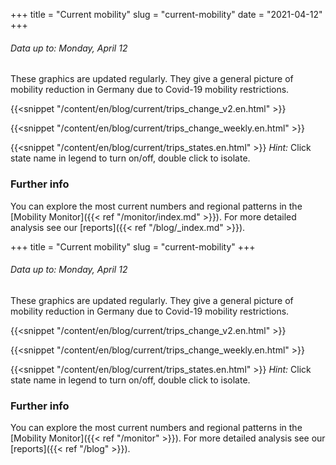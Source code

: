 +++
title = "Current mobility"
slug = "current-mobility"
date = "2021-04-12"
+++

###### Data up to: Monday, April 12

These graphics are updated regularly. They give a general picture of mobility reduction in Germany due to Covid-19 mobility restrictions.

<!--more-->

{{<snippet "/content/en/blog/current/trips_change_v2.en.html" >}}

{{<snippet "/content/en/blog/current/trips_change_weekly.en.html" >}}

{{<snippet "/content/en/blog/current/trips_states.en.html" >}}
*Hint:* Click state name in legend to turn on/off, double click to isolate.


### Further info

You can explore the most current numbers and regional patterns in the [Mobility Monitor]({{< ref "/monitor/index.md" >}}). For more detailed analysis see our [reports]({{< ref "/blog/_index.md" >}}).

+++
title = "Current mobility"
slug = "current-mobility"
+++

###### Data up to: Monday, April 12

These graphics are updated regularly. They give a general picture of mobility reduction in Germany due to Covid-19 mobility restrictions.

<!--more-->

{{<snippet "/content/en/blog/current/trips_change_v2.en.html" >}}

{{<snippet "/content/en/blog/current/trips_change_weekly.en.html" >}}

{{<snippet "/content/en/blog/current/trips_states.en.html" >}}
*Hint:* Click state name in legend to turn on/off, double click to isolate.


### Further info

You can explore the most current numbers and regional patterns in the [Mobility Monitor]({{< ref "/monitor" >}}). For more detailed analysis see our [reports]({{< ref "/blog" >}}).
